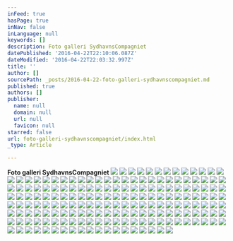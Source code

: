 ```yaml
---
inFeed: true
hasPage: true
inNav: false
inLanguage: null
keywords: []
description: Foto galleri SydhavnsCompagniet
datePublished: '2016-04-22T22:10:06.087Z'
dateModified: '2016-04-22T22:03:32.997Z'
title: ''
author: []
sourcePath: _posts/2016-04-22-foto-galleri-sydhavnscompagniet.md
published: true
authors: []
publisher:
  name: null
  domain: null
  url: null
  favicon: null
starred: false
url: foto-galleri-sydhavnscompagniet/index.html
_type: Article

---
```

**Foto galleri SydhavnsCompagniet**
![](https://the-grid-user-content.s3-us-west-2.amazonaws.com/927dde29-eebe-43a3-9691-5ea378447121.jpg)
![](https://the-grid-user-content.s3-us-west-2.amazonaws.com/e89d413c-5af3-48eb-aa4e-16b33f14053a.jpg)
![](https://the-grid-user-content.s3-us-west-2.amazonaws.com/e9273040-8ce4-486c-8b43-49105e9e15f2.jpg)
![](https://the-grid-user-content.s3-us-west-2.amazonaws.com/0cb766f4-23df-4917-9f79-a44e54d884b6.jpg)
![](https://the-grid-user-content.s3-us-west-2.amazonaws.com/d77d4a35-93cb-4ab1-a088-b41bffc21828.jpg)
![](https://the-grid-user-content.s3-us-west-2.amazonaws.com/90330643-ee32-4b84-9f8a-314326278551.jpg)
![](https://the-grid-user-content.s3-us-west-2.amazonaws.com/de1d4db2-d2bd-4e2d-8252-a07504c52c22.jpg)
![](https://the-grid-user-content.s3-us-west-2.amazonaws.com/8aab7634-bb86-4674-826b-e56d13b84f90.jpg)
![](https://the-grid-user-content.s3-us-west-2.amazonaws.com/8fda1b20-34aa-4a34-b818-db47b1af4a7d.jpg)
![](https://the-grid-user-content.s3-us-west-2.amazonaws.com/8bf05a66-d41d-4759-8f24-54da47479776.jpg)
![](https://the-grid-user-content.s3-us-west-2.amazonaws.com/e66cb86d-f62b-4c95-bf34-26de3eb5fe59.jpg)
![](https://the-grid-user-content.s3-us-west-2.amazonaws.com/e20361ba-8691-49b4-8d8a-a8e044c57082.jpg)
![](https://the-grid-user-content.s3-us-west-2.amazonaws.com/40b62cc4-ec12-4838-8d3f-ef7d7c0ed6a0.jpg)
![](https://the-grid-user-content.s3-us-west-2.amazonaws.com/3f46e831-1a18-4d97-b68c-b4252285f0f2.jpg)
![](https://the-grid-user-content.s3-us-west-2.amazonaws.com/85b1a8ed-c420-41e4-8728-c13d874ca986.jpg)
![](https://the-grid-user-content.s3-us-west-2.amazonaws.com/8507bb37-0ef3-43e5-a7f2-212d31d0eb49.jpg)
![](https://the-grid-user-content.s3-us-west-2.amazonaws.com/864d81ba-6c7e-45ee-a5e1-1a7bfe259bec.jpg)
![](https://the-grid-user-content.s3-us-west-2.amazonaws.com/1e624ef6-adb9-46df-b223-571f15632318.jpg)
![](https://the-grid-user-content.s3-us-west-2.amazonaws.com/5aaef4ed-cc05-468e-b8fc-b05c3387469d.jpg)
![](https://the-grid-user-content.s3-us-west-2.amazonaws.com/9c61bee4-9a38-4933-95df-2eccb77cac90.jpg)
![](https://the-grid-user-content.s3-us-west-2.amazonaws.com/547c4c90-5601-4f11-9e41-dd396b4b9b0d.jpg)
![](https://the-grid-user-content.s3-us-west-2.amazonaws.com/c2e1cde1-fcda-4674-9081-34ca71bf0cbd.jpg)
![](https://the-grid-user-content.s3-us-west-2.amazonaws.com/2f522d3b-8487-46ab-be89-de670bd4b1db.jpg)
![](https://the-grid-user-content.s3-us-west-2.amazonaws.com/070319e3-a2cf-4b34-98ce-a2be1edcd884.jpg)
![](https://the-grid-user-content.s3-us-west-2.amazonaws.com/24843249-dbcb-4fb5-918a-e882cf3bc359.jpg)
![](https://the-grid-user-content.s3-us-west-2.amazonaws.com/f2bbf3ba-6ac5-476b-a7d2-de6269bb7302.jpg)
![](https://the-grid-user-content.s3-us-west-2.amazonaws.com/4f7b4445-a029-4166-925e-8615ae0eedd7.jpg)
![](https://the-grid-user-content.s3-us-west-2.amazonaws.com/07b866a5-accd-47e8-8ea9-06874094a806.jpg)
![](https://the-grid-user-content.s3-us-west-2.amazonaws.com/0f10ed1f-77c9-4c76-894b-34ba475c2193.jpg)
![](https://the-grid-user-content.s3-us-west-2.amazonaws.com/381c7619-cfa7-4f94-8f3e-7212892bdeab.jpg)
![](https://the-grid-user-content.s3-us-west-2.amazonaws.com/ec8f6533-5740-4c8c-9695-0ce3f7ab33da.jpg)
![](https://the-grid-user-content.s3-us-west-2.amazonaws.com/74cdee37-8697-4438-b5e1-d9dacbb30a36.jpg)
![](https://the-grid-user-content.s3-us-west-2.amazonaws.com/a791b4c4-4e18-45e8-a285-89fcca0785ed.jpg)
![](https://the-grid-user-content.s3-us-west-2.amazonaws.com/18ccb86c-dedb-4bc1-9d14-de06add44283.jpg)
![](https://the-grid-user-content.s3-us-west-2.amazonaws.com/33eed0d3-52d9-4beb-a6a0-97fa4b8b5e64.jpg)
![](https://the-grid-user-content.s3-us-west-2.amazonaws.com/48576ea9-e2c9-458a-b89b-efcc0728c337.jpg)
![](https://the-grid-user-content.s3-us-west-2.amazonaws.com/94cf39ba-1887-4710-a8af-5b94b6f454eb.jpg)
![](https://the-grid-user-content.s3-us-west-2.amazonaws.com/5fbcd192-e114-4252-93d9-a837f0ecc98d.jpg)
![](https://the-grid-user-content.s3-us-west-2.amazonaws.com/1c096a7c-a4a8-449e-94c5-735ec12a4cbd.jpg)
![](https://the-grid-user-content.s3-us-west-2.amazonaws.com/850ceded-d4be-4576-844e-54fe9977804f.jpg)
![](https://the-grid-user-content.s3-us-west-2.amazonaws.com/19854170-e40f-46d9-a434-71ae5d324e67.jpg)
![](https://the-grid-user-content.s3-us-west-2.amazonaws.com/d7dda675-24c1-40dc-bb71-277e97fae60d.jpg)
![](https://the-grid-user-content.s3-us-west-2.amazonaws.com/c1a12bb4-3376-41c8-99e6-dd1ce6a5db75.jpg)
![](https://the-grid-user-content.s3-us-west-2.amazonaws.com/20ee00c1-6c15-4600-9b24-b6227722e7e5.jpg)
![](https://the-grid-user-content.s3-us-west-2.amazonaws.com/97b41bcb-0494-42a1-a0cf-8d52ec0078f8.jpg)
![](https://the-grid-user-content.s3-us-west-2.amazonaws.com/ae13734e-5cc5-40aa-93c8-9f546310889f.jpg)
![](https://the-grid-user-content.s3-us-west-2.amazonaws.com/d10e9019-a0eb-4b54-9350-e1de638035a9.jpg)
![](https://the-grid-user-content.s3-us-west-2.amazonaws.com/fa94ef64-2171-4e85-8735-9200caee9184.jpg)
![](https://the-grid-user-content.s3-us-west-2.amazonaws.com/233d1b0c-9881-4137-98ab-cfc5cd4cff25.jpg)
![](https://the-grid-user-content.s3-us-west-2.amazonaws.com/4d3a41cf-dd84-4c28-8880-5e542c96bcf3.jpg)
![](https://the-grid-user-content.s3-us-west-2.amazonaws.com/09bcb97e-cfae-443d-95d4-da237865bfeb.jpg)
![](https://the-grid-user-content.s3-us-west-2.amazonaws.com/0ba274b3-08b9-4a66-b02c-5d26fb6e4df4.jpg)
![](https://the-grid-user-content.s3-us-west-2.amazonaws.com/c8afd1d8-f10d-4b9c-8761-47119f82a397.jpg)
![](https://the-grid-user-content.s3-us-west-2.amazonaws.com/71615aab-1f0f-4381-946e-3ed576746db9.jpg)
![](https://the-grid-user-content.s3-us-west-2.amazonaws.com/4269d055-ddaf-49d3-a56d-fa90f32b9a0f.jpg)
![](https://the-grid-user-content.s3-us-west-2.amazonaws.com/2edba408-2980-4b55-abb5-cc3bc7b6f2f5.jpg)
![](https://the-grid-user-content.s3-us-west-2.amazonaws.com/ca320785-f2bf-4957-b5d8-fef471dfbf21.jpg)
![](https://the-grid-user-content.s3-us-west-2.amazonaws.com/5a81cd12-ac69-4dd8-beef-9f04fe7f2179.jpg)
![](https://the-grid-user-content.s3-us-west-2.amazonaws.com/39d4e49d-d35c-477e-8297-e2c5e15244ee.jpg)
![](https://the-grid-user-content.s3-us-west-2.amazonaws.com/0ab28eef-ba8d-46a3-bae8-145b3e00009e.jpg)
![](https://the-grid-user-content.s3-us-west-2.amazonaws.com/a0baba4e-b126-4d11-a009-fd1deb929596.jpg)
![](https://the-grid-user-content.s3-us-west-2.amazonaws.com/7b0ffb59-48a3-40a8-890c-b0a1dc6a44c5.jpg)
![](https://the-grid-user-content.s3-us-west-2.amazonaws.com/c21bbac1-e526-4bc5-ab85-92207da80fe4.jpg)
![](https://the-grid-user-content.s3-us-west-2.amazonaws.com/58b806a5-c0ed-4f47-a9b1-3d316759ffec.jpg)
![](https://the-grid-user-content.s3-us-west-2.amazonaws.com/63d37ecd-3330-4977-bb50-f0575976327a.jpg)
![](https://the-grid-user-content.s3-us-west-2.amazonaws.com/0a15453f-e044-47f3-a3f2-5d06c89daf5c.jpg)
![](https://the-grid-user-content.s3-us-west-2.amazonaws.com/8922af19-5469-48ab-af16-5bae9f091dca.jpg)
![](https://the-grid-user-content.s3-us-west-2.amazonaws.com/c04556c6-8485-4387-9511-f2ba08635fa9.jpg)
![](https://the-grid-user-content.s3-us-west-2.amazonaws.com/2b5cf438-816a-464a-9f03-84157ddedada.jpg)
![](https://the-grid-user-content.s3-us-west-2.amazonaws.com/5715a879-23eb-4b48-8a99-f0b92454fd8d.jpg)
![](https://the-grid-user-content.s3-us-west-2.amazonaws.com/4312d229-5267-4028-8eb0-41fd1b319f3b.jpg)
![](https://the-grid-user-content.s3-us-west-2.amazonaws.com/038437a0-2222-4f7b-a796-7912c48acd08.jpg)
![](https://the-grid-user-content.s3-us-west-2.amazonaws.com/c8e61298-4b53-4e0d-af39-c8ad0530ca0b.jpg)
![](https://the-grid-user-content.s3-us-west-2.amazonaws.com/7a24675a-53e2-461b-b82f-cce51e74267c.jpg)
![](https://the-grid-user-content.s3-us-west-2.amazonaws.com/48afec3f-8430-407b-89f1-600aca25b25a.jpg)
![](https://the-grid-user-content.s3-us-west-2.amazonaws.com/65778917-04b2-4e2e-a110-b18b7cb8cddf.jpg)
![](https://the-grid-user-content.s3-us-west-2.amazonaws.com/7ed42c14-9e3d-47af-baea-866ee34e4897.jpg)
![](https://the-grid-user-content.s3-us-west-2.amazonaws.com/4058a05a-128a-43ec-9aa4-6b00bac7879b.jpg)
![](https://the-grid-user-content.s3-us-west-2.amazonaws.com/d821939f-dd59-4edf-b718-b2ff7f5b6607.jpg)
![](https://the-grid-user-content.s3-us-west-2.amazonaws.com/6d409e42-b6a8-4345-b5ee-a39b15e634f4.jpg)
![](https://the-grid-user-content.s3-us-west-2.amazonaws.com/f239ec87-1cae-4b2f-b458-5dda389a9fc0.jpg)
![](https://the-grid-user-content.s3-us-west-2.amazonaws.com/9c5d8325-b1d5-4f80-b542-ff406e244f58.jpg)
![](https://the-grid-user-content.s3-us-west-2.amazonaws.com/b6265f80-8fff-44f7-99b3-c609865df342.jpg)
![](https://the-grid-user-content.s3-us-west-2.amazonaws.com/8e21ff03-27cb-46b0-a331-b442fa28bdab.jpg)
![](https://the-grid-user-content.s3-us-west-2.amazonaws.com/f3aba4c1-1b10-4048-97b9-b7e3601939c0.jpg)
![](https://the-grid-user-content.s3-us-west-2.amazonaws.com/5ce19885-be26-4153-9e46-9ce06678ddfc.jpg)
![](https://the-grid-user-content.s3-us-west-2.amazonaws.com/3479240f-c69a-4a4c-a563-26f1d3bf7090.jpg)
![](https://the-grid-user-content.s3-us-west-2.amazonaws.com/a69c4a7a-8f6c-4f75-a306-23a0d10d943e.jpg)
![](https://the-grid-user-content.s3-us-west-2.amazonaws.com/72182e72-34d0-476d-a55c-bcc97b695dd1.jpg)
![](https://the-grid-user-content.s3-us-west-2.amazonaws.com/fb7c56d3-cdbf-48d3-baea-cb84588ec51d.jpg)
![](https://the-grid-user-content.s3-us-west-2.amazonaws.com/15d4fd49-b809-4d37-95db-d855eb4f81d5.jpg)
![](https://the-grid-user-content.s3-us-west-2.amazonaws.com/d90bae8c-ad24-45ec-9889-097fd588bb40.jpg)
![](https://the-grid-user-content.s3-us-west-2.amazonaws.com/9a31206c-50c0-4428-ad8f-95ceba1ab46c.jpg)
![](https://the-grid-user-content.s3-us-west-2.amazonaws.com/41032334-c679-480b-97bd-8e3102c299b6.jpg)
![](https://the-grid-user-content.s3-us-west-2.amazonaws.com/9f53c6c8-2ffc-4332-ab36-bfc8843c3686.jpg)
![](https://the-grid-user-content.s3-us-west-2.amazonaws.com/b29f15af-d430-4e14-995b-25e39123fcf4.jpg)
![](https://the-grid-user-content.s3-us-west-2.amazonaws.com/4f78e979-f7f1-4e08-9b63-e21133e6590c.jpg)
![](https://the-grid-user-content.s3-us-west-2.amazonaws.com/4e874817-78b1-499c-9478-e3451eaf6ad3.jpg)
![](https://the-grid-user-content.s3-us-west-2.amazonaws.com/30a21e77-c40b-4b74-93d8-327f765c3d3d.jpg)
![](https://the-grid-user-content.s3-us-west-2.amazonaws.com/4e60d716-0fe7-4902-8367-fcc89c316c05.jpg)
![](https://the-grid-user-content.s3-us-west-2.amazonaws.com/c1c70e91-0401-4f6c-8478-f53b66f20d77.jpg)
![](https://the-grid-user-content.s3-us-west-2.amazonaws.com/24d4f929-6981-4a7f-a557-51d4e821b526.jpg)
![](https://the-grid-user-content.s3-us-west-2.amazonaws.com/40390feb-0a89-4b0c-9683-fa66c4878c47.jpg)
![](https://the-grid-user-content.s3-us-west-2.amazonaws.com/55a193df-4102-4cc9-823b-03a520dde89f.jpg)
![](https://the-grid-user-content.s3-us-west-2.amazonaws.com/6aaad583-6017-46af-9975-7d1a54da562b.jpg)
![](https://the-grid-user-content.s3-us-west-2.amazonaws.com/ff766cad-9494-4a89-9d49-353dfbf2f28c.jpg)
![](https://the-grid-user-content.s3-us-west-2.amazonaws.com/f70275f9-6973-4baa-b9dd-0c72253fe628.jpg)
![](https://the-grid-user-content.s3-us-west-2.amazonaws.com/dad3004b-ee30-4817-b007-9c3b460875da.jpg)
![](https://the-grid-user-content.s3-us-west-2.amazonaws.com/246bcaa5-f62c-4795-b7da-5149529e8e1a.jpg)
![](https://the-grid-user-content.s3-us-west-2.amazonaws.com/7856b151-4045-43df-8b1e-f46288e0b7db.jpg)
![](https://the-grid-user-content.s3-us-west-2.amazonaws.com/34e3e0ed-9281-4ae7-896b-f3a28f2e95a5.jpg)
![](https://the-grid-user-content.s3-us-west-2.amazonaws.com/229f40c1-c74d-45e4-9ece-4a51d177d552.jpg)
![](https://the-grid-user-content.s3-us-west-2.amazonaws.com/eb020b31-17d8-424b-9e93-a592384f8127.jpg)
![](https://the-grid-user-content.s3-us-west-2.amazonaws.com/2037b76d-451b-45f9-bf9a-4ef7b5ea5e23.jpg)
![](https://the-grid-user-content.s3-us-west-2.amazonaws.com/a9657188-3f36-4b75-b8a6-22a05e31eb98.jpg)
![](https://the-grid-user-content.s3-us-west-2.amazonaws.com/8bde4442-bb7c-4fff-8cf2-9ed3219e95c6.jpg)
![](https://the-grid-user-content.s3-us-west-2.amazonaws.com/35efb28c-9ac1-4d46-8890-353e85759e70.jpg)
![](https://the-grid-user-content.s3-us-west-2.amazonaws.com/cf4d9b85-08bf-48a4-b78a-178bf277203e.jpg)
![](https://the-grid-user-content.s3-us-west-2.amazonaws.com/ea8d7f02-ab86-4881-b292-497ba52ce7e9.jpg)
![](https://the-grid-user-content.s3-us-west-2.amazonaws.com/917d6dfe-d931-45e2-b268-fc244d61e897.jpg)
![](https://the-grid-user-content.s3-us-west-2.amazonaws.com/22593fef-2c4a-4a65-8f8d-004ceefccd63.jpg)
![](https://the-grid-user-content.s3-us-west-2.amazonaws.com/7ad68533-4bd9-4ea4-b0ca-c63f94371507.jpg)
![](https://the-grid-user-content.s3-us-west-2.amazonaws.com/b3d190d1-6dee-4f7c-bb66-1d4d3a2ec833.jpg)
![](https://the-grid-user-content.s3-us-west-2.amazonaws.com/b410463b-5617-4075-a388-4a72b2c712f2.jpg)
![](https://the-grid-user-content.s3-us-west-2.amazonaws.com/c69351bc-db8b-4365-bc55-5d39b4d02c9a.jpg)
![](https://the-grid-user-content.s3-us-west-2.amazonaws.com/01feb327-9406-470b-9484-23a9cf78b207.jpg)
![](https://the-grid-user-content.s3-us-west-2.amazonaws.com/5d5d6faf-fe14-45fb-ad0c-fff9bf1ba29c.jpg)
![](https://the-grid-user-content.s3-us-west-2.amazonaws.com/5ce13d10-d2f3-4889-be8b-e0f84f4c8320.jpg)
![](https://the-grid-user-content.s3-us-west-2.amazonaws.com/b5cb6898-31cd-4eb6-b64b-c88800cd3a34.jpg)
![](https://the-grid-user-content.s3-us-west-2.amazonaws.com/d6e9db6c-ffae-41e2-a191-2538ac6ad5dd.jpg)
![](https://the-grid-user-content.s3-us-west-2.amazonaws.com/d947602b-e292-4f4b-a853-22c4e88508aa.jpg)
![](https://the-grid-user-content.s3-us-west-2.amazonaws.com/42ee97a6-df58-4704-aa42-2a9b399e354d.jpg)
![](https://the-grid-user-content.s3-us-west-2.amazonaws.com/4480f305-59de-4c61-aa06-27def7499766.jpg)
![](https://the-grid-user-content.s3-us-west-2.amazonaws.com/4c94b4ee-951b-4f2f-b8bf-1449635fb1ee.jpg)
![](https://the-grid-user-content.s3-us-west-2.amazonaws.com/f68d6b33-ff9a-4fd3-85cf-3422b4268e14.jpg)
![](https://the-grid-user-content.s3-us-west-2.amazonaws.com/aeedb869-74eb-401c-b6d8-886a6441ebc7.jpg)
![](https://the-grid-user-content.s3-us-west-2.amazonaws.com/8297dbdb-638c-4ce1-8082-67fa4e8fea62.jpg)
![](https://the-grid-user-content.s3-us-west-2.amazonaws.com/fbcfdd80-7a61-448b-a01d-b39ec015c70f.jpg)
![](https://the-grid-user-content.s3-us-west-2.amazonaws.com/2394c246-b6a6-4320-894b-bcddb6b0a01f.jpg)
![](https://the-grid-user-content.s3-us-west-2.amazonaws.com/ab702b6a-ab5a-445b-8bc7-7ba03ac57280.jpg)
![](https://the-grid-user-content.s3-us-west-2.amazonaws.com/c5e460fc-dac4-4d12-8153-3564f1e1fb25.jpg)
![](https://the-grid-user-content.s3-us-west-2.amazonaws.com/03de9605-931a-4d3a-a6ae-bb66c15895eb.jpg)
![](https://the-grid-user-content.s3-us-west-2.amazonaws.com/50113921-e0ce-423c-be7e-22071b6f67b7.jpg)
![](https://the-grid-user-content.s3-us-west-2.amazonaws.com/a33eadfb-55a7-4edd-9709-f40a1846c949.jpg)
![](https://the-grid-user-content.s3-us-west-2.amazonaws.com/7b95e01a-8eee-4fc5-9344-206e6f4683c3.jpg)
![](https://the-grid-user-content.s3-us-west-2.amazonaws.com/99ab5b23-7ccf-4f1b-8853-22fd20d9dd18.jpg)
![](https://the-grid-user-content.s3-us-west-2.amazonaws.com/9254500a-5dcf-45db-86e4-616e7002cfce.jpg)
![](https://the-grid-user-content.s3-us-west-2.amazonaws.com/08ec968f-6328-48ff-918a-323b58531366.jpg)
![](https://the-grid-user-content.s3-us-west-2.amazonaws.com/6a16515a-ba32-4b7a-b364-4e0a50f6539b.jpg)
![](https://the-grid-user-content.s3-us-west-2.amazonaws.com/c20990b5-7e54-4a04-bc08-ba1814beaf4d.jpg)
![](https://the-grid-user-content.s3-us-west-2.amazonaws.com/023bae11-4167-42dc-b335-ae71983f78aa.jpg)
![](https://the-grid-user-content.s3-us-west-2.amazonaws.com/aa246803-1698-4fbb-94fe-ac1baff1a853.jpg)
![](https://the-grid-user-content.s3-us-west-2.amazonaws.com/9f2af943-7197-4775-8927-816ce36937ec.jpg)
![](https://the-grid-user-content.s3-us-west-2.amazonaws.com/884cc6c3-b439-47ab-bfb0-c7d0373710a5.jpg)
![](https://the-grid-user-content.s3-us-west-2.amazonaws.com/7d44ace8-949b-4c09-8f27-28136e328c18.jpg)
![](https://the-grid-user-content.s3-us-west-2.amazonaws.com/b7bc2217-9c80-4d92-9fef-bbe5bed936cd.jpg)
![](https://the-grid-user-content.s3-us-west-2.amazonaws.com/4d631f22-f369-45e5-81f7-17f39974cc1f.jpg)
![](https://the-grid-user-content.s3-us-west-2.amazonaws.com/5c432821-9fc7-4362-9734-0b33b80c47ae.jpg)
![](https://the-grid-user-content.s3-us-west-2.amazonaws.com/37845ad4-f287-4247-810c-9018e542780b.jpg)
![](https://the-grid-user-content.s3-us-west-2.amazonaws.com/68f46177-543e-463d-8f64-473c72e50a6d.jpg)
![](https://the-grid-user-content.s3-us-west-2.amazonaws.com/7a5621c1-511b-4f2e-8144-74eb00de95c8.jpg)
![](https://the-grid-user-content.s3-us-west-2.amazonaws.com/1b75827e-5ec8-476a-8ee9-254fb704539d.jpg)
![](https://the-grid-user-content.s3-us-west-2.amazonaws.com/e109d17f-1f96-42b4-a839-cb0e0c966fd6.jpg)
![](https://the-grid-user-content.s3-us-west-2.amazonaws.com/3b85b195-2b6e-42b4-8f9d-aba8193c64ce.jpg)
![](https://the-grid-user-content.s3-us-west-2.amazonaws.com/875a4a28-ec54-4fa9-b6f7-e90886ecc2f9.jpg)
![](https://the-grid-user-content.s3-us-west-2.amazonaws.com/ef2cdf54-c728-4dac-a792-b82fa3eef155.jpg)
![](https://the-grid-user-content.s3-us-west-2.amazonaws.com/a89d99bf-2c5f-4f4f-bc65-af3b1047513e.jpg)
![](https://the-grid-user-content.s3-us-west-2.amazonaws.com/7247e88b-fcd5-4394-9b21-2d8bec0a22f1.jpg)
![](https://the-grid-user-content.s3-us-west-2.amazonaws.com/c0f7acd7-d0f2-486d-98c7-bbe7e29fc527.jpg)
![](https://the-grid-user-content.s3-us-west-2.amazonaws.com/bb615277-d893-4563-901b-da1ed34ef52d.jpg)
![](https://the-grid-user-content.s3-us-west-2.amazonaws.com/4ed1a743-d38e-492b-b71b-2723b558155c.jpg)
![](https://the-grid-user-content.s3-us-west-2.amazonaws.com/ff535aef-b6f5-4ce2-8af1-d4e5cdc2313f.jpg)
![](https://the-grid-user-content.s3-us-west-2.amazonaws.com/f76d7244-0670-4605-af9f-239012acfa77.jpg)
![](https://the-grid-user-content.s3-us-west-2.amazonaws.com/9c68db6a-ae66-4a81-8b7a-d87aed7550a5.jpg)
![](https://the-grid-user-content.s3-us-west-2.amazonaws.com/8e7b0ba3-ca1b-41a2-9d04-38c07fa890ae.jpg)
![](https://the-grid-user-content.s3-us-west-2.amazonaws.com/ab413c52-df66-4d84-886d-2699c9c7c03f.jpg)
![](https://the-grid-user-content.s3-us-west-2.amazonaws.com/8a6c49c6-8283-4b90-813a-07a4dbe380d0.jpg)
![](https://the-grid-user-content.s3-us-west-2.amazonaws.com/1b4af6ed-ba0b-4565-9929-474413527333.jpg)
![](https://the-grid-user-content.s3-us-west-2.amazonaws.com/bf02a168-f315-436e-bb34-e052ec4ee637.jpg)
![](https://the-grid-user-content.s3-us-west-2.amazonaws.com/7c1345f8-2dd6-4149-8911-134ab3a426d4.jpg)
![](https://the-grid-user-content.s3-us-west-2.amazonaws.com/fab3c5b1-11de-495b-9c85-eebed41de709.jpg)
![](https://the-grid-user-content.s3-us-west-2.amazonaws.com/d36e483a-5c41-429f-8020-19db01739c41.jpg)